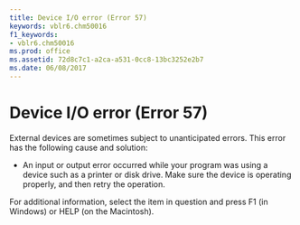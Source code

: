 ```yaml
---
title: Device I/O error (Error 57)
keywords: vblr6.chm50016
f1_keywords:
- vblr6.chm50016
ms.prod: office
ms.assetid: 72d8c7c1-a2ca-a531-0cc8-13bc3252e2b7
ms.date: 06/08/2017
---
```



# Device I/O error (Error 57)

External devices are sometimes subject to unanticipated errors. This error has the following cause and solution:



- An input or output error occurred while your program was using a device such as a printer or disk drive. Make sure the device is operating properly, and then retry the operation.
    

For additional information, select the item in question and press F1 (in Windows) or HELP (on the Macintosh).

